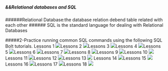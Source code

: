 <h5>&&Relational databases and SQL</h5>
######Relational Database:the database relation debend table related with each other 
###### SQL is the standard language for dealing with Relational Databases





#####2-Practice running common SQL commands using the following SQL Bolt tutorials.
Lessons 1
![](../assest/practice/1.png)Lessons 2
![](../assest/practice/2.png)Lessons 3
![](../assest/practice/3.png)Lessons 4
![](../assest/practice/4.png)Lessons 5
![](../assest/practice/5.png)Lessons 6
![](../assest/practice/6.png)Lessons 7
![](../assest/practice/7.png)Lessons 8
![](../assest/practice/8.png)Lessons 9
![](../assest/practice/9.png)Lessons 10
![](../assest/practice/10.png)Lessons 11
![](../assest/practice/11.png)Lessons 12
![](../assest/practice/12.png)Lessons 13
![](../assest/practice/13.png) Lessons 14
![](../assest/practice/14.png)Lessons 15
![](../assest/practice/15.png)Lessons 16
![](../assest/practice/16.png)Lessons 17
![](../assest/practice/17.png)Lessons 18
![](../assest/practice/18.png)
